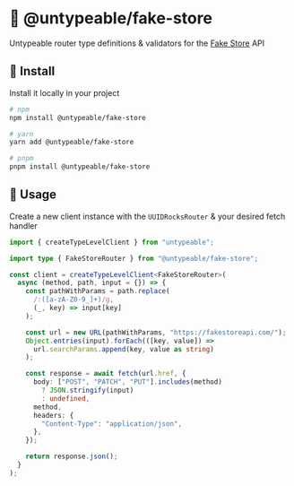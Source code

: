 # 🔐 @untypeable/fake-store

Untypeable router type definitions & validators for the [Fake Store](https://fakestoreapi.com/) API

## 🚀 Install

Install it locally in your project

```bash
# npm
npm install @untypeable/fake-store

# yarn
yarn add @untypeable/fake-store

# pnpm
pnpm install @untypeable/fake-store
```

## 🦄 Usage

Create a new client instance with the `UUIDRocksRouter` & your desired fetch handler

```typescript
import { createTypeLevelClient } from "untypeable";

import type { FakeStoreRouter } from "@untypeable/fake-store";

const client = createTypeLevelClient<FakeStoreRouter>(
  async (method, path, input = {}) => {
    const pathWithParams = path.replace(
      /:([a-zA-Z0-9_]+)/g,
      (_, key) => input[key]
    );

    const url = new URL(pathWithParams, "https://fakestoreapi.com/");
    Object.entries(input).forEach(([key, value]) =>
      url.searchParams.append(key, value as string)
    );

    const response = await fetch(url.href, {
      body: ["POST", "PATCH", "PUT"].includes(method)
        ? JSON.stringify(input)
        : undefined,
      method,
      headers: {
        "Content-Type": "application/json",
      },
    });

    return response.json();
  }
);
```

